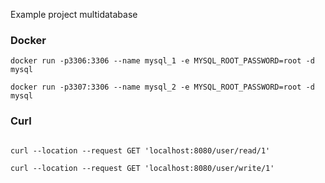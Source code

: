Example project multidatabase

### Docker
```
docker run -p3306:3306 --name mysql_1 -e MYSQL_ROOT_PASSWORD=root -d mysql

docker run -p3307:3306 --name mysql_2 -e MYSQL_ROOT_PASSWORD=root -d mysql
```

### Curl

```

curl --location --request GET 'localhost:8080/user/read/1'

curl --location --request GET 'localhost:8080/user/write/1'

```

